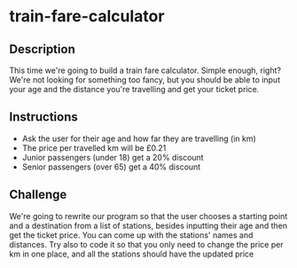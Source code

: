 # train-fare-calculator 

## Description 
This time we're going to build a train fare calculator. Simple enough, right? We're not looking for something too fancy, but you should be able to input your age and the distance you're travelling and get your ticket price. 

## Instructions 
- Ask the user for their age and how far they are travelling (in km) 
- The price per travelled km will be £0.21 
- Junior passengers (under 18) get a 20% discount 
- Senior passengers (over 65) get a 40% discount 

## Challenge 
We're going to rewrite our program so that the user chooses a starting point and a destination from a list of stations, besides inputting their age and then get the ticket price. You can come up with the stations' names and distances. Try also to code it so that you only need to change the price per km in one place, and all the stations should have the updated price